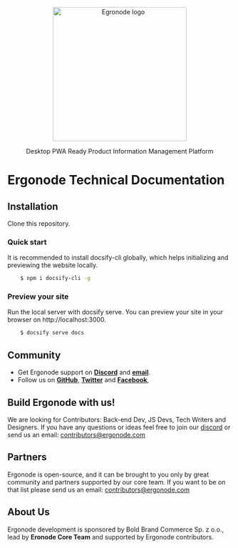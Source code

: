 <p align="center">
  <a href="https://vuejs.org" rel="noopener noreferrer">
    <img width="300" src="https://ergonode.com/wp-content/themes/ergonode/assets/img/logo.svg" alt="Egronode logo">
  </a>
</p>
<p align="center">Desktop PWA Ready Product Information Management Platform</p>

# Ergonode Technical Documentation

## Installation

Clone this repository.
### Quick start

It is recommended to install docsify-cli globally, which helps initializing and previewing the website locally.
```bash
    $ npm i docsify-cli -g
```
### Preview your site

Run the local server with docsify serve. You can preview your site in your browser on http://localhost:3000.
```bash
    $ docsify serve docs
```    

## Community

* Get Ergonode support on [**Discord**][discord] and [**email**](contributors@ergonode.com).
* Follow us on [**GitHub**](https://github.com/ergonode), [**Twitter**](https://twitter.com/ergonode) and [**Facebook**](https://www.facebook.com/ergonode),  

## Build Ergonode with us!

We are looking for Contributors: Back-end Dev, JS Devs, Tech Writers and Designers. If you have any questions or ideas feel free to join our [discord][discord] or send us an email: contributors@ergonode.com

## Partners

Ergonode is open-source, and it can be brought to you only by great community and partners supported by our core team. If you want to be on that list please send us an email: contributors@ergonode.com

## About Us

Ergonode development is sponsored by Bold Brand Commerce Sp. z o.o., lead by **Eronode Core Team** and supported by Ergonode contributors. 

[discord]: https://discord.gg/NntXFa4